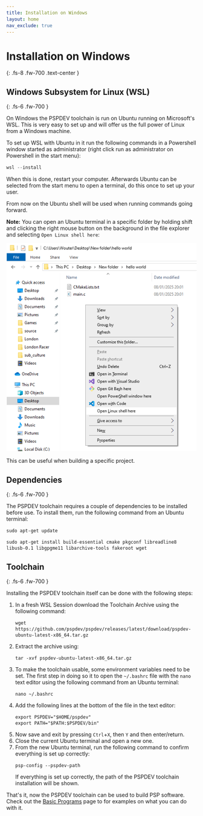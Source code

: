 ```yaml
---
title: Installation on Windows
layout: home
nav_exclude: true
---
```


# Installation on Windows
{: .fs-8 .fw-700 .text-center }

## Windows Subsystem for Linux (WSL)
{: .fs-6 .fw-700 }

On Windows the PSPDEV toolchain is run on Ubuntu running on Microsoft's WSL. This is very easy to set up and will offer us the full power of Linux from a Windows machine.

To set up WSL with Ubuntu in it run the following commands in a Powershell window started as administrator (right click run as administrator on Powershell in the start menu):

```powershell
wsl --install
```

When this is done, restart your computer. Afterwards Ubuntu can be selected from the start menu to open a terminal, do this once to set up your user.

From now on the Ubuntu shell will be used when running commands going forward.

**Note:** You can open an Ubuntu terminal in a specific folder by holding shift and clicking the right mouse button on the background in the file explorer and selecting `Open Linux shell here`: 

![](../images/windows-open-linux-shell.png)

This can be useful when building a specific project.

## Dependencies
{: .fs-6 .fw-700 }

The PSPDEV toolchain requires a couple of dependencies to be installed before use. To install them, run the following command from an Ubuntu terminal:

```shell
sudo apt-get update
```

```shell
sudo apt-get install build-essential cmake pkgconf libreadline8 libusb-0.1 libgpgme11 libarchive-tools fakeroot wget
```

## Toolchain 
{: .fs-6 .fw-700 }

Installing the PSPDEV toolchain itself can be done with the following steps:

1. In a fresh WSL Session download the Toolchain Archive using the following command:
    ```shell
    wget https://github.com/pspdev/pspdev/releases/latest/download/pspdev-ubuntu-latest-x86_64.tar.gz
    ```
2. Extract the archive using:
    ```shell
    tar -xvf pspdev-ubuntu-latest-x86_64.tar.gz
    ```
3. To make the toolchain usable, some environment variables need to be set. The first step in doing so it to open the `~/.bashrc` file with the `nano` text editor using the following command from an Ubuntu terminal:
    ```shell
    nano ~/.bashrc
    ```
4. Add the following lines at the bottom of the file in the text editor:
    ```shell
    export PSPDEV="$HOME/pspdev"
    export PATH="$PATH:$PSPDEV/bin"
    ```
5. Now save and exit by pressing `Ctrl`+`X`, then `Y` and then enter/return.
6. Close the current Ubuntu terminal and open a new one.
7. From the new Ubuntu terminal, run the following command to confirm everything is set up correctly:
    ```shell
    psp-config --pspdev-path
    ```
    If everything is set up correctly, the path of the PSPDEV toolchain installation will be shown.

That's it, now the PSPDEV toolchain can be used to build PSP software. Check out the [Basic Programs](../basic_programs.html) page to for examples on what you can do with it.

